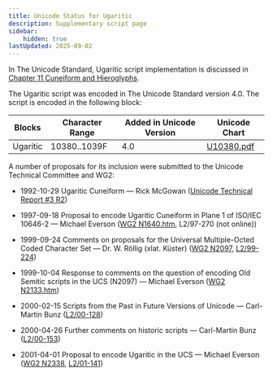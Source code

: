 ```yaml
---
title: Unicode Status for Ugaritic
description: Supplementary script page
sidebar:
    hidden: true
lastUpdated: 2025-09-02
---
```


In The Unicode Standard, Ugaritic script implementation is discussed in [Chapter 11 Cuneiform and Hieroglyphs](http://www.unicode.org/versions/latest/ch11.pdf).

[comment]: # (end of intro)

[comment]: # (start of blocks)

The Ugaritic script was encoded in The Unicode Standard version 4.0. The script is encoded in the following block:

| Blocks  |  Character Range  |  Added in Unicode Version  |  Unicode Chart  |
| ------- | ----------------- | -------------------------- | --------------- |
| Ugaritic  |  10380..1039F  |  4.0  |  [U10380.pdf](http://www.unicode.org/charts/PDF/U10380.pdf)  |

[comment]: # (end of blocks)

[comment]: # (start of chars)



[comment]: # (end of chars)

[comment]: # (start of rest)

A number of proposals for its inclusion were submitted to the Unicode Technical Committee and WG2:

- 1992-10-29 Ugaritic Cuneiform — Rick McGowan ([Unicode Technical Report #3 R2](http://www.unicode.org/reports/tr3-2/))

- 1997-09-18 Proposal to encode Ugaritic Cuneiform in Plane 1 of ISO/IEC 10646-2 — Michael Everson ([WG2 N1640.htm](https://www.unicode.org/wg2/docs/n1640/n1640.htm), L2/97-270 (not online))

- 1999-09-24 Comments on proposals for the Universal Multiple-Octed Coded Character Set — Dr. W. Röllig (xlat. Küster) ([WG2 N2097](https://www.unicode.org/wg2/docs/n2097.pdf), [L2/99-224](http://www.unicode.org/cgi-bin/GetMatchingDocs.pl?L2/99-224))

- 1999-10-04 Response to comments on the question of encoding Old Semitic scripts in the UCS (N2097) — Michael Everson ([WG2 N2133.htm](https://www.unicode.org/wg2/docs/n2133.htm))

- 2000-02-15 Scripts from the Past in Future Versions of Unicode — Carl-Martin Bunz ([L2/00-128](http://www.unicode.org/cgi-bin/GetMatchingDocs.pl?L2/00-128))

- 2000-04-26 Further comments on historic scripts — Carl-Martin Bunz ([L2/00-153](http://www.unicode.org/cgi-bin/GetMatchingDocs.pl?L2/00-153))

- 2001-04-01 Proposal to encode Ugaritic in the UCS — Michael Everson ([WG2 N2338](https://www.unicode.org/wg2/docs/n2338.pdf), [L2/01-141](http://www.unicode.org/cgi-bin/GetMatchingDocs.pl?L2/01-141))
